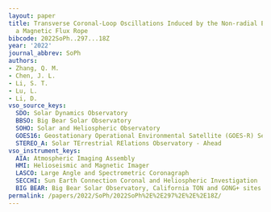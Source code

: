 ```yaml
---
layout: paper
title: Transverse Coronal-Loop Oscillations Induced by the Non-radial Eruption of
  a Magnetic Flux Rope
bibcode: 2022SoPh..297...18Z
year: '2022'
journal_abbrev: SoPh
authors:
- Zhang, Q. M.
- Chen, J. L.
- Li, S. T.
- Lu, L.
- Li, D.
vso_source_keys:
  SDO: Solar Dynamics Observatory
  BBSO: Big Bear Solar Observatory
  SOHO: Solar and Heliospheric Observatory
  GOES16: Geostationary Operational Environmental Satellite (GOES-R) Series 16
  STEREO_A: Solar TErrestrial RElations Observatory - Ahead
vso_instrument_keys:
  AIA: Atmospheric Imaging Assembly
  HMI: Helioseismic and Magnetic Imager
  LASCO: Large Angle and Spectrometric Coronagraph
  SECCHI: Sun Earth Connection Coronal and Heliospheric Investigation
  BIG BEAR: Big Bear Solar Observatory, California TON and GONG+ sites
permalink: /papers/2022/SoPh/2022SoPh%2E%2E297%2E%2E%2E18Z/
---
```

